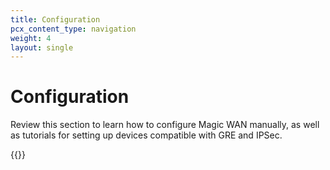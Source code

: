 ```yaml
---
title: Configuration
pcx_content_type: navigation
weight: 4
layout: single
---
```


# Configuration

Review this section to learn how to configure Magic WAN manually, as well as tutorials for setting up devices compatible with GRE and IPSec.

{{<directory-listing>}}